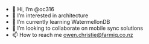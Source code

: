 - 👋 Hi, I’m @oc316
- 👀 I’m interested in architecture
- 🌱 I’m currently learning WatermellonDB
- 💞️ I’m looking to collaborate on mobile sync solutions
- 📫 How to reach me owen.christie@farmiq.co.nz

<!---
oc316/oc316 is a ✨ special ✨ repository because its `README.md` (this file) appears on your GitHub profile.
You can click the Preview link to take a look at your changes.
--->
